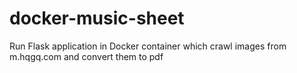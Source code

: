 # docker-music-sheet
Run Flask application in Docker container which crawl images from m.hqgq.com and convert them to pdf
